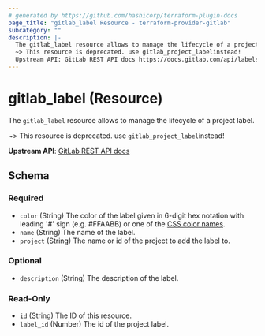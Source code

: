 ```yaml
---
# generated by https://github.com/hashicorp/terraform-plugin-docs
page_title: "gitlab_label Resource - terraform-provider-gitlab"
subcategory: ""
description: |-
  The gitlab_label resource allows to manage the lifecycle of a project label.
  ~> This resource is deprecated. use gitlab_project_labelinstead!
  Upstream API: GitLab REST API docs https://docs.gitlab.com/api/labels/#get-a-single-project-label
---
```


# gitlab_label (Resource)

The `gitlab_label` resource allows to manage the lifecycle of a project label.

~> This resource is deprecated. use `gitlab_project_label`instead!

**Upstream API**: [GitLab REST API docs](https://docs.gitlab.com/api/labels/#get-a-single-project-label)



<!-- schema generated by tfplugindocs -->
## Schema

### Required

- `color` (String) The color of the label given in 6-digit hex notation with leading '#' sign (e.g. #FFAABB) or one of the [CSS color names](https://developer.mozilla.org/en-US/docs/Web/CSS/color_value#Color_keywords).
- `name` (String) The name of the label.
- `project` (String) The name or id of the project to add the label to.

### Optional

- `description` (String) The description of the label.

### Read-Only

- `id` (String) The ID of this resource.
- `label_id` (Number) The id of the project label.

